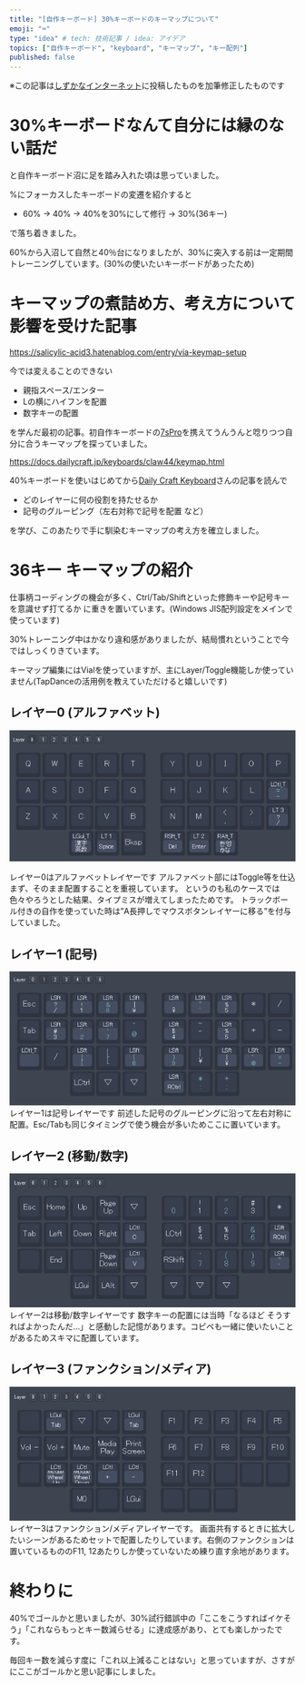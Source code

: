 ```yaml
---
title: "[自作キーボード] 30%キーボードのキーマップについて"
emoji: "⌨"
type: "idea" # tech: 技術記事 / idea: アイデア
topics: ["自作キーボード", "keyboard", "キーマップ", "キー配列"]
published: false
---
```


※この記事は[しずかなインターネット](https://sizu.me/dawne/posts/b5akh175kv72)に投稿したものを加筆修正したものです

# 30%キーボードなんて自分には縁のない話だ

と自作キーボード沼に足を踏み入れた頃は思っていました。

%にフォーカスしたキーボードの変遷を紹介すると

- 60% → 40% → 40%を30%にして修行 → 30%(36キー)

で落ち着きました。

60%から入沼して自然と40％台になりましたが、30%に突入する前は一定期間トレーニングしています。(30%の使いたいキーボードがあったため)

# キーマップの煮詰め方、考え方について影響を受けた記事

https://salicylic-acid3.hatenablog.com/entry/via-keymap-setup

今では変えることのできない

- 親指スペース/エンター
- Lの横にハイフンを配置
- 数字キーの配置

を学んだ最初の記事。初自作キーボードの[7sPro](https://shop.yushakobo.jp/products/7spro?srsltid=AfmBOorSQBS7k_kbEgS9AIcOzvrs3VY3v4lgw-yT_iElM1cCyZJ_K0Yz)を携えてうんうんと唸りつつ自分に合うキーマップを探っていました。

https://docs.dailycraft.jp/keyboards/claw44/keymap.html

40%キーボードを使いはじめてから[Daily Craft Keyboard](https://shop.dailycraft.jp/)さんの記事を読んで

- どのレイヤーに何の役割を持たせるか
- 記号のグルーピング（左右対称で記号を配置 など）

を学び、このあたりで手に馴染むキーマップの考え方を確立しました。

# 36キー キーマップの紹介

仕事柄コーディングの機会が多く、Ctrl/Tab/Shiftといった修飾キーや記号キーを意識せず打てるか に重きを置いています。(Windows JIS配列設定をメインで使っています)

30%トレーニング中はかなり違和感がありましたが、結局慣れということで今ではしっくりきています。

キーマップ編集にはVialを使っていますが、主にLayer/Toggle機能しか使っていません(TapDanceの活用例を教えていただけると嬉しいです)

## レイヤー0 (アルファベット)

![alt text](/images/try-keymap-for-30percent-kbd/layer-0.webp)

レイヤー0はアルファベットレイヤーです
アルファベット部にはToggle等を仕込まず、そのまま配置することを重視しています。
というのも私のケースでは色々やろうとした結果、タイプミスが増えてしまったためです。
トラックボール付きの自作を使っていた時は”A長押しでマウスボタンレイヤーに移る”を付与していました。

## レイヤー1 (記号)

![alt text](/images/try-keymap-for-30percent-kbd/layer-1.webp)
レイヤー1は記号レイヤーです
前述した記号のグルーピングに沿って左右対称に配置。Esc/Tabも同じタイミングで使う機会が多いためここに置いています。

## レイヤー2 (移動/数字)

![alt text](/images/try-keymap-for-30percent-kbd/layer-2.webp)
レイヤー2は移動/数字レイヤーです
数字キーの配置には当時「なるほど そうすればよかったんだ…」と感動した記憶があります。コピペも一緒に使いたいことがあるためスキマに配置しています。

## レイヤー3 (ファンクション/メディア)

![alt text](/images/try-keymap-for-30percent-kbd/layer-3.webp)
レイヤー3はファンクション/メディアレイヤーです。
画面共有するときに拡大したいシーンがあるためセットで配置したりしています。右側のファンクションは置いているもののF11, 12あたりしか使っていないため練り直す余地があります。

# 終わりに

40%でゴールかと思いましたが、30%試行錯誤中の「ここをこうすればイケそう」「これならもっとキー数減らせる」に達成感があり、とても楽しかったです。

毎回キー数を減らす度に「これ以上減ることはない」と思っていますが、さすがにここがゴールかと思い記事にしました。
